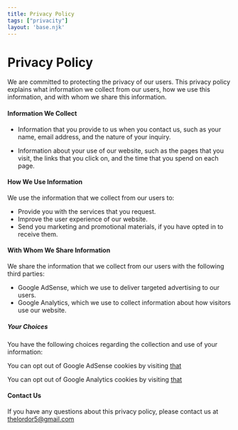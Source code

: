 ```yaml
---
title: Privacy Policy
tags: ["privacity"]
layout: 'base.njk'
---
```



# Privacy Policy

We are committed to protecting the privacy of our users. This privacy policy explains what information we collect from our users, how we use this information, and with whom we share this information.

#### Information We Collect

- Information that you provide to us when you contact us, such as your name, email address, and the nature of your inquiry.

- Information about your use of our website, such as the pages that you visit, the links that you click on, and the time that you spend on each page.

#### How We Use Information

We use the information that we collect from our users to:

- Provide you with the services that you request.
- Improve the user experience of our website.
- Send you marketing and promotional materials, if you have opted in to receive them.

#### With Whom We Share Information

We share the information that we collect from our users with the following third parties:

- Google AdSense, which we use to deliver targeted advertising to our users.
- Google Analytics, which we use to collect information about how visitors use our website.


##### Your Choices

You have the following choices regarding the collection and use of your information:

You can opt out of Google AdSense cookies by visiting [that](https://support.google.com/adsense/answer/1348695?hl=en.)

You can opt out of Google Analytics cookies by visiting [that](https://support.google.com/analytics/answer/181881?hl=en.)

#### Contact Us

If you have any questions about this privacy policy, please contact us at thelordor5@gmail.com